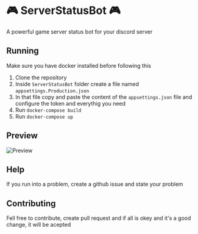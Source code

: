 # 🎮 ServerStatusBot 🎮
A powerful game server status bot for your discord server

## Running
Make sure you have docker installed before following this

1. Clone the repository
2. Inside `ServerStatusBot` folder create a file named `appsettings.Production.json`
3. In that file copy and paste the content of the `appsettings.json` file and configure the token and everythig you need
4. Run `docker-compose build`
5. Run `docker-compose up` 

## Preview

![Preview](https://i.imgur.com/QYUnSei.png)


## Help
If you run into a problem, create a github issue and state your problem

## Contributing
Fell free to contribute, create pull request and if all is okey and it's a good change, it will be acepted

